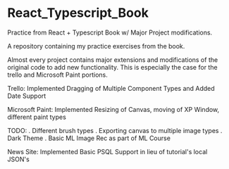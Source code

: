 # React_Typescript_Book
Practice from React + Typescript Book w/ Major Project modifications.

A repository containing my practice exercises from the book.

Almost every project contains major extensions and modifications of the original code to add new functionality. This is especially the case for the trello and Microsoft Paint portions. 

Trello: 
Implemented Dragging of Multiple Component Types and Added Date Support

Microsoft Paint: 
Implemented Resizing of Canvas, moving of XP Window, different paint types

TODO: 
. Different brush types
. Exporting canvas to multiple image types
. Dark Theme
. Basic ML Image Rec as part of ML Course

News Site: 
Implemented Basic PSQL Support in lieu of tutorial's local JSON's
